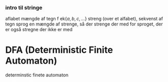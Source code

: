 
### intro til stringe
aflabet mængde af tegn f ek$\{a,b,c,\dots\}$
streng (over et alfabet), sekvenst af tegn
sprog en mængde af strenge, så der strenge der med for sproget, der er også stregne der ikke er med


# DFA (Deterministic Finite Automaton)
determinstic finete automaton
